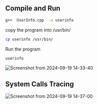 ## Compile and Run
``` sh
g++  UserInfo.cpp  -o userinfo 
```

copy the program into /usr/bin/
``` sh
cp userinfo /usr/bin/
```
Run the program 
``` sh
userinfo 
```


![Screenshot from 2024-09-19 14-33-40](https://github.com/user-attachments/assets/ee75e4ad-47b6-43b0-82ef-4385ebeafaf4)


## System Calls Tracing

![Screenshot from 2024-09-19 14-37-00](https://github.com/user-attachments/assets/b010768e-b51e-4973-a856-b352bc6b7c5d)
